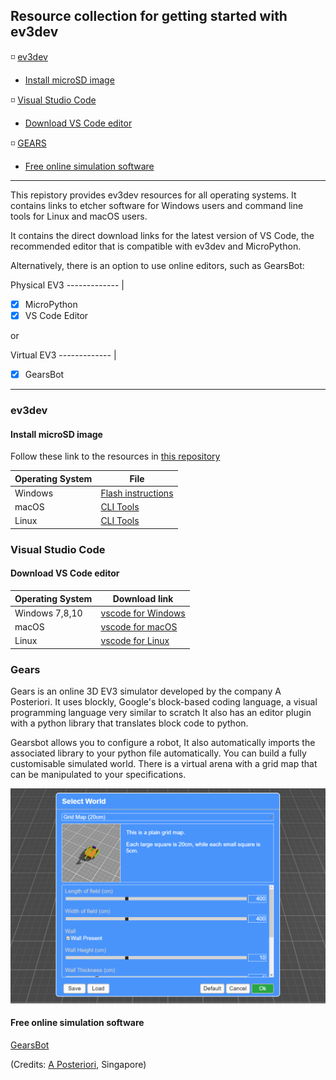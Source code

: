 

## Resource collection for getting started with ev3dev ##


:white_medium_small_square: [ev3dev](#ev3dev)
  * [Install microSD image](#install-microsd-image)

:white_medium_small_square: [Visual Studio Code](#vs-code)
  * [Download VS Code editor](*download-vs-code-editor)

:white_medium_small_square: [GEARS](#gears)
  * [Free online simulation software](#free-online-simulation-software)


  

- - - -
This repistory provides ev3dev resources for all operating systems. It contains links to etcher software for Windows users and command line tools for Linux and macOS users. 

It contains the direct download links for the latest version of VS Code, the recommended editor that is compatible with ev3dev and MicroPython.

Alternatively, there is an option to use online editors, such as GearsBot:

Physical EV3
------------- |
- [x] MicroPython   
- [x] VS Code Editor   

or

Virtual EV3
------------- |
   - [x] GearsBot 
- - - -

### ev3dev

#### Install microSD image

Follow these link to the resources in [this repository](https://github.com/nadinev6/ev3dev/)

Operating System  | File
------------- | -------------
Windows  | [Flash instructions](https://github.com/nadinev6/ev3dev/tree/main/Windows)
macOS | [CLI Tools](https://github.com/nadinev6/ev3dev/tree/main/macOS)
Linux | [CLI Tools](https://github.com/nadinev6/ev3dev/tree/main/Linux)


### Visual Studio Code

#### Download VS Code editor

Operating System  | Download link
------------- | -------------
Windows 7,8,10| [vscode for Windows](https://code.visualstudio.com/docs/?dv=win)
macOS  | [vscode for macOS](https://code.visualstudio.com/docs/?dv=osx)
Linux  | [vscode for Linux](https://code.visualstudio.com/docs/?dv=linux64_debL)

### Gears

Gears is an online 3D EV3 simulator developed by the company A Posteriori.
It uses blockly, Google's block-based coding language, a visual programming language very similar to scratch
It also has an editor plugin with a python library that translates block code to python.

Gearsbot allows you to configure a robot, It also automatically imports the associated library to your python file automatically. You can build a fully customisable simulated world. There is a virtual arena with a grid map that can be manipulated to your specifications.


 ![picture alt](https://github.com/nadinev6/ev3dev/blob/main/GearsBot_virtual_world.png "Grid Map editor")

#### Free online simulation software

[GearsBot](https://gears.aposteriori.com.sg)

(Credits: [A Posteriori](https://www.aposteriori.com.sg/about-us/), Singapore)


 


